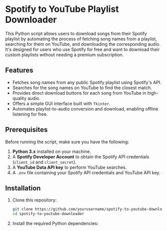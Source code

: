 # Spotify to YouTube Playlist Downloader

This Python script allows users to download songs from their Spotify playlist by automating the process of fetching song names from a playlist, searching for them on YouTube, and downloading the corresponding audio. It's designed for users who use Spotify for free and want to download their custom playlists without needing a premium subscription.

## Features

- Fetches song names from any public Spotify playlist using Spotify's API.
- Searches for the song names on YouTube to find the closest match.
- Provides direct download buttons for each song from YouTube in high-quality audio.
- Offers a simple GUI interface built with `Tkinter`.
- Automates playlist-to-audio conversion and download, enabling offline listening for free.

## Prerequisites

Before running the script, make sure you have the following:

1. **Python 3.x** installed on your machine.
2. A **Spotify Developer Account** to obtain the Spotify API credentials (`client_id` and `client_secret`).
3. A **YouTube Data API key** to perform YouTube searches.
4. A `.env` file containing your Spotify API credentials and YouTube API key.

## Installation

1. Clone this repository:
   ```bash
   git clone https://github.com/yourusername/spotify-to-youtube-downloader.git
   cd spotify-to-youtube-downloader
2. Install the required Python dependencies:
